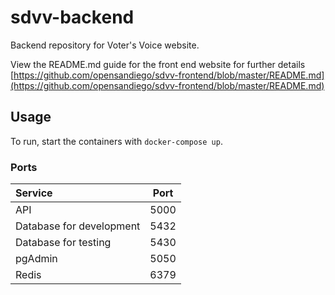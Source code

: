 # sdvv-backend
Backend repository for Voter's Voice website. 

View the README.md guide for the front end website for further details  
[https://github.com/opensandiego/sdvv-frontend/blob/master/README.md](https://github.com/opensandiego/sdvv-frontend/blob/master/README.md)

## Usage
To run, start the containers with `docker-compose up`.

### Ports

| Service | Port |
| :-------| :---:|
| API     | 5000 |
| Database for development | 5432 |
| Database for testing | 5430 |
| pgAdmin | 5050 |
| Redis   | 6379 |

